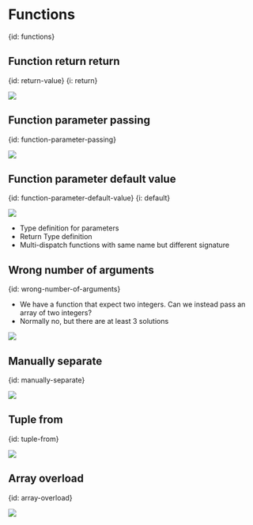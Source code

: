 # Functions
{id: functions}

## Function return return
{id: return-value}
{i: return}

![](examples/functions/return_value.cr)


## Function parameter passing
{id: function-parameter-passing}

![](examples/functions/parameter_passing.cr)


## Function parameter default value
{id: function-parameter-default-value}
{i: default}

![](examples/functions/default_value.cr)

* Type definition for parameters
* Return Type definition
* Multi-dispatch functions with same name but different signature

## Wrong number of arguments
{id: wrong-number-of-arguments}

* We have a function that expect two integers. Can we instead pass an array of two integers?
* Normally no, but there are at least 3 solutions

![](examples/functions/pass_array_instead_of_individual_values.cr)

## Manually separate
{id: manually-separate}

![](examples/functions/manually_separate.cr)

## Tuple from
{id: tuple-from}

![](examples/functions/tuple_from.cr)


## Array overload
{id: array-overload}

![](examples/functions/array_overload.cr)
